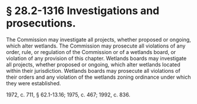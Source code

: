 # § 28.2-1316 Investigations and prosecutions.

<p>The Commission may investigate all projects, whether proposed or ongoing, which alter wetlands. The Commission may prosecute all violations of any order, rule, or regulation of the Commission or of a wetlands board, or violation of any provision of this chapter. Wetlands boards may investigate all projects, whether proposed or ongoing, which alter wetlands located within their jurisdiction. Wetlands boards may prosecute all violations of their orders and any violation of the wetlands zoning ordinance under which they were established.</p><p>1972, c. 711, § 62.1-13.16; 1975, c. 467; 1992, c. 836.</p>